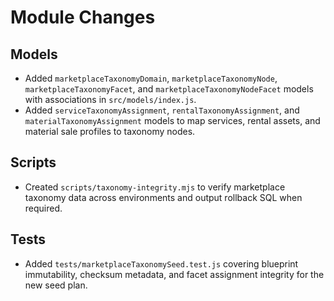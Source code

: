 # Module Changes

## Models
- Added `marketplaceTaxonomyDomain`, `marketplaceTaxonomyNode`, `marketplaceTaxonomyFacet`, and `marketplaceTaxonomyNodeFacet` models with associations in `src/models/index.js`.
- Added `serviceTaxonomyAssignment`, `rentalTaxonomyAssignment`, and `materialTaxonomyAssignment` models to map services, rental assets, and material sale profiles to taxonomy nodes.

## Scripts
- Created `scripts/taxonomy-integrity.mjs` to verify marketplace taxonomy data across environments and output rollback SQL when required.

## Tests
- Added `tests/marketplaceTaxonomySeed.test.js` covering blueprint immutability, checksum metadata, and facet assignment integrity for the new seed plan.
